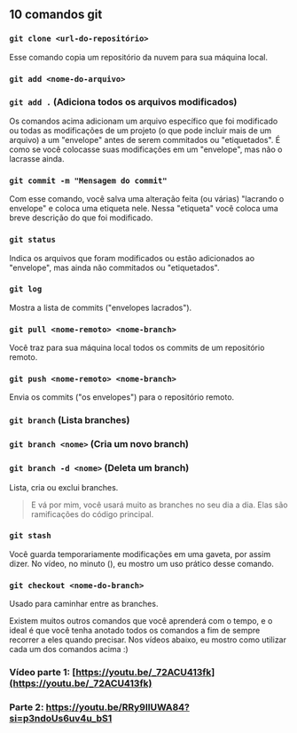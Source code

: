 ## 10 comandos git

### `git clone <url-do-repositório>`

Esse comando copia um repositório da nuvem para sua máquina local.

### `git add <nome-do-arquivo>`
### `git add .` (Adiciona todos os arquivos modificados)

Os comandos acima adicionam um arquivo específico que foi modificado ou todas as modificações de um projeto (o que pode incluir mais de um arquivo) a um "envelope" antes de serem commitados ou "etiquetados". É como se você colocasse suas modificações em um "envelope", mas não o lacrasse ainda.

### `git commit -m "Mensagem do commit"`

Com esse comando, você salva uma alteração feita (ou várias) "lacrando o envelope" e coloca uma etiqueta nele. Nessa "etiqueta" você coloca uma breve descrição do que foi modificado.

### `git status`

Indica os arquivos que foram modificados ou estão adicionados ao "envelope", mas ainda não commitados ou "etiquetados".

### `git log`

Mostra a lista de commits ("envelopes lacrados").

### `git pull <nome-remoto> <nome-branch>`

Você traz para sua máquina local todos os commits de um repositório remoto.

### `git push <nome-remoto> <nome-branch>`

Envia os commits ("os envelopes") para o repositório remoto.

### `git branch` (Lista branches)
### `git branch <nome>` (Cria um novo branch)
### `git branch -d <nome>` (Deleta um branch)

Lista, cria ou exclui branches.

> E vá por mim, você usará muito as branches no seu dia a dia. Elas são ramificações do código principal.

### `git stash`

Você guarda temporariamente modificações em uma gaveta, por assim dizer. No vídeo, no minuto (), eu mostro um uso prático desse comando.

### `git checkout <nome-do-branch>`

Usado para caminhar entre as branches.

Existem muitos outros comandos que você aprenderá com o tempo, e o ideal é que você tenha anotado todos os comandos a fim de sempre recorrer a eles quando precisar. Nos vídeos abaixo, eu mostro como utilizar cada um dos comandos acima :)

### Vídeo parte 1: [https://youtu.be/_72ACU413fk](https://youtu.be/_72ACU413fk)
### Parte 2: https://youtu.be/RRy9IlUWA84?si=p3ndoUs6uv4u_bS1
